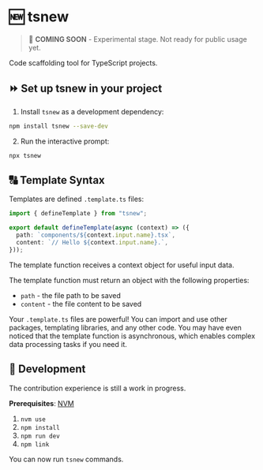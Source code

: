 # 🆕 tsnew

> 🚧 **COMING SOON** - Experimental stage. Not ready for public usage yet.

Code scaffolding tool for TypeScript projects.

## ⏩ Set up tsnew in your project

1. Install `tsnew` as a development dependency:

```sh
npm install tsnew --save-dev
```

2. Run the interactive prompt:

```sh
npx tsnew
```

## 🔠 Template Syntax

Templates are defined `.template.ts` files:

```ts
import { defineTemplate } from "tsnew";

export default defineTemplate(async (context) => ({
  path: `components/${context.input.name}.tsx`,
  content: `// Hello ${context.input.name}.`,
}));
```

The template function receives a context object for useful input data.

The template function must return an object with the following properties:

- `path` - the file path to be saved
- `content` - the file content to be saved

Your `.template.ts` files are powerful! You can import and use other packages, templating libraries, and any other code. You may have even noticed that the template function is asynchronous, which enables complex data processing tasks if you need it.

## 🎦 Development

The contribution experience is still a work in progress.

**Prerequisites**: [NVM](https://nvm.sh/)

1. `nvm use`
2. `npm install`
3. `npm run dev`
4. `npm link`

You can now run `tsnew` commands.
